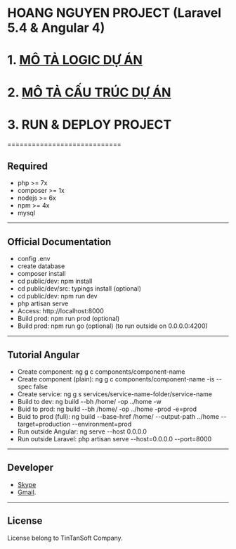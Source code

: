 # HOANG NGUYEN PROJECT (Laravel 5.4 & Angular 4)

# 1. [MÔ TẢ LOGIC DỰ ÁN](https://github.com/TinTanNTXinh/hoang-nguyen/blob/master/MoTaLogicHoangNguyen.md) 

# 2. [MÔ TẢ CẤU TRÚC DỰ ÁN](https://github.com/TinTanNTXinh/hoang-nguyen/blob/master/MoTaCodeHoangNguyen.md)

# 3. RUN & DEPLOY PROJECT
============================
## Required

- php >= 7x
- composer >= 1x
- nodejs >= 6x
- npm >= 4x
- mysql

-----------------------------------
## Official Documentation

- config .env
- create database
- composer install
- cd public/dev: npm install
- cd public/dev/src: typings install (optional)
- cd public/dev: npm run dev
- php artisan serve
- Access: http://localhost:8000
- Build prod: npm run prod (optional)
- Build prod: npm run go (optional) (to run outside on 0.0.0.0:4200)

-----------------------------------
## Tutorial Angular

- Create component:            ng g c components/component-name
- Create component (plain):    ng g c components/component-name -is --spec false
- Create service:              ng g s services/service-name-folder/service-name
- Build to dev:                ng build --bh /home/ -op ../home -w
- Buid to prod:                ng build --bh /home/ -op ../home -prod -e=prod
- Buid to prod (full):         ng build --base-href /home/ --output-path ../home --target=production --environment=prod
- Run outside Angular:         ng serve --host 0.0.0.0
- Run outside Laravel:         php artisan serve --host=0.0.0.0 --port=8000

-----------------------------------
## Developer

- [Skype](ntxinh.tintansoft)
- [Gmail](ntxinh@tintansoft.com).
-----------------------------------
## License

License belong to TinTanSoft Company.
